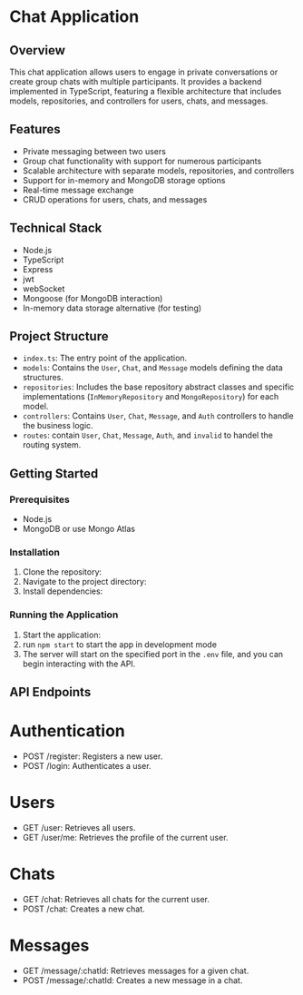 # Chat Application

## Overview

This chat application allows users to engage in private conversations or create group chats with multiple participants. It provides a backend implemented in TypeScript, featuring a flexible architecture that includes models, repositories, and controllers for users, chats, and messages.

## Features

- Private messaging between two users
- Group chat functionality with support for numerous participants
- Scalable architecture with separate models, repositories, and controllers
- Support for in-memory and MongoDB storage options
- Real-time message exchange
- CRUD operations for users, chats, and messages

## Technical Stack

- Node.js
- TypeScript
- Express
- jwt
- webSocket
- Mongoose (for MongoDB interaction)
- In-memory data storage alternative (for testing)

## Project Structure

- `index.ts`: The entry point of the application.
- `models`: Contains the `User`, `Chat`, and `Message` models defining the data structures.
- `repositories`: Includes the base repository abstract classes and specific implementations (`InMemoryRepository` and `MongoRepository`) for each model.
- `controllers`: Contains `User`, `Chat`, `Message`, and `Auth` controllers to handle the business logic.
- `routes`: contain `User`, `Chat`, `Message`, `Auth`, and `invalid` to handel the routing system.

## Getting Started

### Prerequisites

- Node.js
- MongoDB or use Mongo Atlas

### Installation

1. Clone the repository:
2. Navigate to the project directory:
3. Install dependencies:

### Running the Application

1. Start the application:
2. run `npm start` to start the app in development mode
3. The server will start on the specified port in the `.env` file, and you can begin interacting with the API.

## API Endpoints

# Authentication

- POST /register: Registers a new user.
- POST /login: Authenticates a user.

# Users

- GET /user: Retrieves all users.
- GET /user/me: Retrieves the profile of the current user.

# Chats

- GET /chat: Retrieves all chats for the current user.
- POST /chat: Creates a new chat.

# Messages

- GET /message/:chatId: Retrieves messages for a given chat.
- POST /message/:chatId: Creates a new message in a chat.

